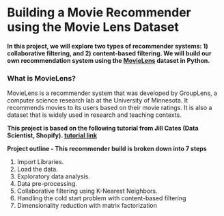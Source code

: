 # Building a Movie Recommender using the Movie Lens Dataset

**In this project, we will explore two types of recommender systems: 1) collaborative filtering, and 2) content-based filtering. We will build our own recommendation system using the [MovieLens](https://movielens.org/home) dataset in Python.**

### What is MovieLens?

MovieLens is a recommender system that was developed by GroupLens, a computer science research lab at the University of Minnesota. It recommends movies to its users based on their movie ratings. It is also a dataset that is widely used in research and teaching contexts.

**This project is based on the following tutorial from Jill Cates (Data Scientist, Shopify). [tutorial link](https://www.youtube.com/watch?v=XfAe-HLysOM)**

**Project outline - This recommender build is broken down into 7 steps**

1. Import Libraries.
2. Load the data.
3. Exploratory data analysis.
4. Data pre-processing.
5. Collaborative filtering using K-Nearest Neighbors.
6. Handling the cold start problem with content-based filtering
7. Dimensionality reduction with matrix factorization

